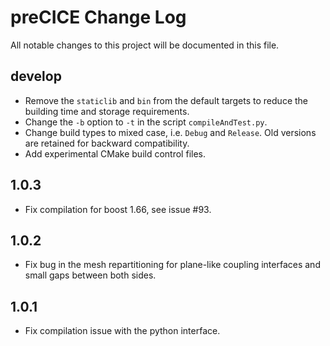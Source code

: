 # preCICE Change Log

All notable changes to this project will be documented in this file.

## develop

- Remove the `staticlib` and `bin` from the default targets to reduce the building time and storage requirements.
- Change the `-b` option to `-t` in the script `compileAndTest.py`.
- Change build types to mixed case, i.e. ```Debug``` and ```Release```. Old versions are retained for backward compatibility.
- Add experimental CMake build control files.

## 1.0.3
- Fix compilation for boost 1.66, see issue #93.

## 1.0.2
- Fix bug in the mesh repartitioning for plane-like coupling interfaces and small gaps between both sides.

## 1.0.1
- Fix compilation issue with the python interface.
